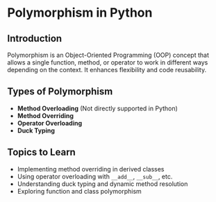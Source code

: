 # Polymorphism in Python

## Introduction
Polymorphism is an Object-Oriented Programming (OOP) concept that allows a single function, method, or operator to work in different ways depending on the context. It enhances flexibility and code reusability.

## Types of Polymorphism
- **Method Overloading** (Not directly supported in Python)  
- **Method Overriding**  
- **Operator Overloading**  
- **Duck Typing**  

## Topics to Learn
- Implementing method overriding in derived classes  
- Using operator overloading with `__add__`, `__sub__`, etc.  
- Understanding duck typing and dynamic method resolution  
- Exploring function and class polymorphism  

